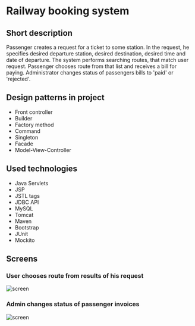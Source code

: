 # Railway booking system
## Short description
Passenger creates a request for a ticket to some station. In the request, he specifies desired departure station, desired destination, desired time and date of departure. The system performs searching routes, that match user request. Passenger chooses route from that list and receives a bill for paying. Administrator changes status of passengers bills to 'paid' or 'rejected'.

## Design patterns in project
* Front controller
* Builder
* Factory method
* Command
* Singleton
* Facade
* Model-View-Controller

## Used technologies
* Java Servlets
* JSP
* JSTL tags
* JDBC API
* MySQL
* Tomcat
* Maven
* Bootstrap
* JUnit
* Mockito

## Screens

### User chooses route from results of his request

![screen](../master/screens/user_request.png)


### Admin changes status of passenger invoices


![screen](../master/screens/invoices.png)